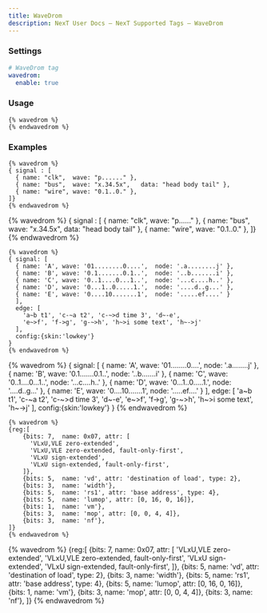 ```yaml
---
title: WaveDrom
description: NexT User Docs – NexT Supported Tags – WaveDrom
---
```


### Settings

```yml NexT config file
# WaveDrom tag
wavedrom:
  enable: true
```

### Usage

```jinja
{% wavedrom %}
{% endwavedrom %}
```

### Examples

```jinja
{% wavedrom %}
{ signal : [
  { name: "clk",  wave: "p......" },
  { name: "bus",  wave: "x.34.5x",   data: "head body tail" },
  { name: "wire", wave: "0.1..0." },
]}
{% endwavedrom %}
```

{% wavedrom %}
{ signal : [
  { name: "clk",  wave: "p......" },
  { name: "bus",  wave: "x.34.5x",   data: "head body tail" },
  { name: "wire", wave: "0.1..0." },
]}
{% endwavedrom %}

```jinja
{% wavedrom %}
{ signal: [
  { name: 'A', wave: '01........0....',  node: '.a........j' },
  { name: 'B', wave: '0.1.......0.1..',  node: '..b.......i' },
  { name: 'C', wave: '0..1....0...1..',  node: '...c....h..' },
  { name: 'D', wave: '0...1..0.....1.',  node: '....d..g...' },
  { name: 'E', wave: '0....10.......1',  node: '.....ef....' }
  ],
  edge: [
    'a~b t1', 'c-~a t2', 'c-~>d time 3', 'd~-e',
    'e~>f', 'f->g', 'g-~>h', 'h~>i some text', 'h~->j'
  ],
  config:{skin:'lowkey'}
}
{% endwavedrom %}
```

{% wavedrom %}
{ signal: [
  { name: 'A', wave: '01........0....',  node: '.a........j' },
  { name: 'B', wave: '0.1.......0.1..',  node: '..b.......i' },
  { name: 'C', wave: '0..1....0...1..',  node: '...c....h..' },
  { name: 'D', wave: '0...1..0.....1.',  node: '....d..g...' },
  { name: 'E', wave: '0....10.......1',  node: '.....ef....' }
  ],
  edge: [
    'a~b t1', 'c-~a t2', 'c-~>d time 3', 'd~-e',
    'e~>f', 'f->g', 'g-~>h', 'h~>i some text', 'h~->j'
  ],
  config:{skin:'lowkey'}
}
{% endwavedrom %}

```jinja
{% wavedrom %}
{reg:[
    {bits: 7,  name: 0x07, attr: [
      'VLxU,VLE zero-extended',
      'VLxU,VLE zero-extended, fault-only-first',
      'VLxU sign-extended',
      'VLxU sign-extended, fault-only-first',
    ]},
    {bits: 5,  name: 'vd', attr: 'destination of load', type: 2},
    {bits: 3,  name: 'width'},
    {bits: 5,  name: 'rs1', attr: 'base address', type: 4},
    {bits: 5,  name: 'lumop', attr: [0, 16, 0, 16]},
    {bits: 1,  name: 'vm'},
    {bits: 3,  name: 'mop', attr: [0, 0, 4, 4]},
    {bits: 3,  name: 'nf'},
]}
{% endwavedrom %}
```

{% wavedrom %}
{reg:[
    {bits: 7,  name: 0x07, attr: [
      'VLxU,VLE zero-extended',
      'VLxU,VLE zero-extended, fault-only-first',
      'VLxU sign-extended',
      'VLxU sign-extended, fault-only-first',
    ]},
    {bits: 5,  name: 'vd', attr: 'destination of load', type: 2},
    {bits: 3,  name: 'width'},
    {bits: 5,  name: 'rs1', attr: 'base address', type: 4},
    {bits: 5,  name: 'lumop', attr: [0, 16, 0, 16]},
    {bits: 1,  name: 'vm'},
    {bits: 3,  name: 'mop', attr: [0, 0, 4, 4]},
    {bits: 3,  name: 'nf'},
]}
{% endwavedrom %}
